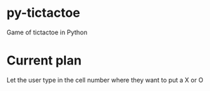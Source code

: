 # py-tictactoe
Game of tictactoe in Python

# Current plan
Let the user  type in the cell number where they want to put a X or O
